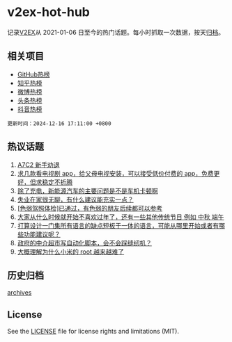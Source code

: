 # v2ex-hot-hub

 记录[V2EX](https://www.v2ex.com/)从 2021-01-06 日至今的热门话题。每小时抓取一次数据，按天[归档](archives)。
 
 ## 相关项目

- [GitHub热榜](https://github.com/snaildev/github-hot-hub)
- [知乎热榜](https://github.com/snaildev/zhihu-hot-hub)
- [微博热榜](https://github.com/snaildev/weibo-hot-hub)
- [头条热榜](https://github.com/snaildev/toutiao-hot-hub)
- [抖音热榜](https://github.com/snaildev/douyin-hot-hub)


 `更新时间：2024-12-16 17:11:00 +0800`

## 热议话题

1. [A7C2 新手劝退](https://www.v2ex.com/t/1097730)
1. [求几款看电视剧 app，给父母电视安装，可以接受低价付费的 app，免费更好，但求稳定不折腾](https://www.v2ex.com/t/1097788)
1. [除了充电，新能源汽车的主要问题是不是车机卡顿啊](https://www.v2ex.com/t/1097804)
1. [失业在家很无聊，有什么建议能充实一点？](https://www.v2ex.com/t/1097820)
1. [[色弱驾照体检]已通过，有色弱的朋友后续都可以参考](https://www.v2ex.com/t/1097760)
1. [大家从什么时候就开始不喜欢过年了，还有一些其他传统节日 例如 中秋 端午](https://www.v2ex.com/t/1097811)
1. [打算设计一门集所有语言的缺点短板于一体的语言，可能从哪里开始或者有哪些功能建议呢？](https://www.v2ex.com/t/1097722)
1. [政府的中介超市写自动化脚本，会不会踩缝纫机？](https://www.v2ex.com/t/1097773)
1. [大概理解为什么小米的 root 越来越难了](https://www.v2ex.com/t/1097870)

## 历史归档

[archives](archives)

## License

See the [LICENSE](LICENSE) file for license rights and limitations (MIT).
